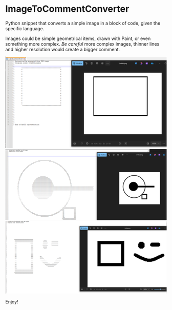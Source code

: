 # ImageToCommentConverter
Python snippet that converts a simple image in a block of code, given the specific language.

Images could be simple geometrical items, drawn with Paint, or even something more complex. *Be careful* more complex images, thinner lines and higher resolution would create a bigger comment.

![Example1](images/example1.png)
![Example2](images/example2.png)
![Example3](images/example3.png)

Enjoy!

